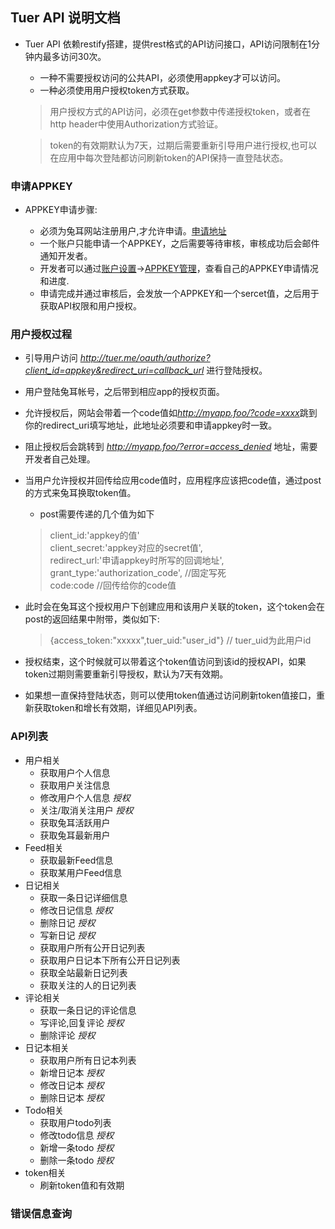 ## Tuer API 说明文档

* Tuer API 依赖restify搭建，提供rest格式的API访问接口，API访问限制在1分钟内最多访问30次。
  
  * 一种不需要授权访问的公共API，必须使用appkey才可以访问。
  * 一种必须使用用户授权token方式获取。
  
  > 用户授权方式的API访问，必须在get参数中传递授权token，或者在http header中使用Authorization方式验证。
  
  > token的有效期默认为7天，过期后需要重新引导用户进行授权,也可以在应用中每次登陆都访问刷新token的API保持一直登陆状态。

### 申请APPKEY

* APPKEY申请步骤:

  * 必须为兔耳网站注册用户,才允许申请。[申请地址](http://www.tuer.me/api/apply)
  * 一个账户只能申请一个APPKEY，之后需要等待审核，审核成功后会邮件通知开发者。
  * 开发者可以通过[账户设置](http://www.tuer.me/set)->[APPKEY管理](http://www.tuer.me/api/edit)，查看自己的APPKEY申请情况和进度. 
  * 申请完成并通过审核后，会发放一个APPKEY和一个sercet值，之后用于获取API权限和用户授权。
     
### 用户授权过程
  
* 引导用户访问 <em>http://tuer.me/oauth/authorize?client_id=appkey&redirect_uri=callback_url</em> 进行登陆授权。
* 用户登陆兔耳帐号，之后带到相应app的授权页面。
* 允许授权后，网站会带着一个code值如<em>http://myapp.foo/?code=xxxx</em>跳到你的redirect_uri填写地址，此地址必须要和申请appkey时一致。
* 阻止授权后会跳转到 <em>http://myapp.foo/?error=access_denied</em> 地址，需要开发者自己处理。
* 当用户允许授权并回传给应用code值时，应用程序应该把code值，通过post的方式来兔耳换取token值。
  
  * post需要传递的几个值为如下 
  
  > client_id:'appkey的值'  
  > client_secret:'appkey对应的secret值',  
  > redirect_url:'申请appkey时所写的回调地址',  
  > grant_type:'authorization_code', //固定写死  
  > code:code //回传给你的code值  

* 此时会在兔耳这个授权用户下创建应用和该用户关联的token，这个token会在post的返回结果中附带，类似如下:
  
  > {access_token:"xxxxx",tuer_uid:"user_id"} // tuer_uid为此用户id

* 授权结束，这个时候就可以带着这个token值访问到该id的授权API，如果token过期则需要重新引导授权，默认为7天有效期。
* 如果想一直保持登陆状态，则可以使用token值通过访问刷新token值接口，重新获取token和增长有效期，详细见API列表。

### API列表

* 用户相关
  * 获取用户个人信息
  * 获取用户关注信息 
  * 修改用户个人信息 <em>授权</em>
  * 关注/取消关注用户 <em>授权</em>
  * 获取兔耳活跃用户 
  * 获取兔耳最新用户
* Feed相关
  * 获取最新Feed信息
  * 获取某用户Feed信息
* 日记相关
  * 获取一条日记详细信息
  * 修改日记信息 <em>授权</em>
  * 删除日记 <em>授权</em>
  * 写新日记 <em>授权</em>
  * 获取用户所有公开日记列表
  * 获取用户日记本下所有公开日记列表
  * 获取全站最新日记列表
  * 获取关注的人的日记列表
* 评论相关
  * 获取一条日记的评论信息
  * 写评论,回复评论 <em>授权</em>
  * 删除评论 <em>授权</em>
* 日记本相关
  * 获取用户所有日记本列表
  * 新增日记本 <em>授权</em>
  * 修改日记本 <em>授权</em>
  * 删除日记本 <em>授权</em>
* Todo相关
  * 获取用户todo列表
  * 修改todo信息 <em>授权</em>
  * 新增一条todo <em>授权</em>
  * 删除一条todo <em>授权</em>
* token相关
  * 刷新token值和有效期 
  
### 错误信息查询
